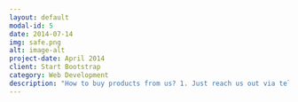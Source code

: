 ```yaml
---
layout: default
modal-id: 5
date: 2014-07-14
img: safe.png
alt: image-alt
project-date: April 2014
client: Start Bootstrap
category: Web Development
description: "How to buy products from us? 1. Just reach us out via telegram using the link: [http://t.me/sellnotme](http://t.me/sellnotme) On this group just message the owner, he will handle the rest."
---
```

